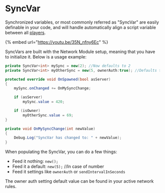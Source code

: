 # SyncVar

Synchronized variables, or most commonly referred as "SyncVar" are easily definable in your code, and will handle automatically align a script variable between all [players](../../playerid-client-connection.md).&#x20;

{% embed url="https://youtu.be/35N_nfny6Ec" %}

SyncVars are built with the Network Module setup, meaning that you have to initialize it. Below is a usage example:

```csharp
private SyncVar<int> mySync = new(2); //Now defaults to 2
private SyncVar<int> myOtherSync = new(5, ownerAuth:true); //Defaults to 5, and is owner auth

protected override void OnSpawned(bool asServer)
{
    mySync.onChanged += OnMySyncChange;

    if (asServer)
        mySync.value = 420;

    if (isOwner)
        myOtherSync.value = 69;
}

private void OnMySyncChange(int newValue)
{
    Debug.Log("SyncVar has changed to: " + newValue);
}
```

When populating the SyncVar, you can do a few things:

* Feed it nothing: `new();`
* Feed it a default: `new(5);` //In case of number
* Feed it settings like `ownerAuth` or `sendIntervalInSeconds`

The owner auth setting default value can be found in your active network rules.
